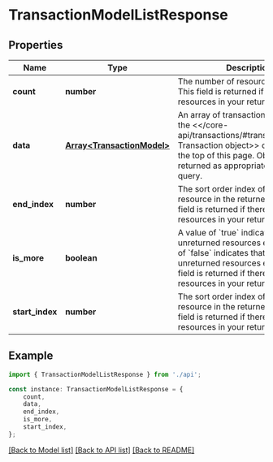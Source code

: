 # TransactionModelListResponse


## Properties

Name | Type | Description | Notes
------------ | ------------- | ------------- | -------------
**count** | **number** | The number of resources to retrieve.  This field is returned if there are resources in your returned array. | [optional] [default to undefined]
**data** | [**Array&lt;TransactionModel&gt;**](TransactionModel.md) | An array of transaction objects. See the &lt;&lt;/core-api/transactions/#transaction_model, Transaction object&gt;&gt; description at the top of this page.  Objects are returned as appropriate to your query. | [optional] [default to undefined]
**end_index** | **number** | The sort order index of the last resource in the returned array.  This field is returned if there are resources in your returned array. | [optional] [default to undefined]
**is_more** | **boolean** | A value of &#x60;true&#x60; indicates that more unreturned resources exist. A value of &#x60;false&#x60; indicates that no more unreturned resources exist.  This field is returned if there are resources in your returned array. | [optional] [default to false]
**start_index** | **number** | The sort order index of the first resource in the returned array.  This field is returned if there are resources in your returned array. | [optional] [default to undefined]

## Example

```typescript
import { TransactionModelListResponse } from './api';

const instance: TransactionModelListResponse = {
    count,
    data,
    end_index,
    is_more,
    start_index,
};
```

[[Back to Model list]](../README.md#documentation-for-models) [[Back to API list]](../README.md#documentation-for-api-endpoints) [[Back to README]](../README.md)
